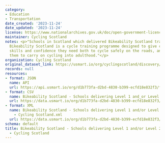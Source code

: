 ```yaml
---
category:
- Education
- Transportation
date_created: '2023-11-24'
date_updated: '2023-11-24'
license: https://www.nationalarchives.gov.uk/doc/open-government-licence/version/3/
maintainer: Cycling Scotland
notes: <p>"Schools in Scotland which delivered Bikeability Scotland training in 2021/22.
  Bikeability Scotland is a cycle training programme designed to give children the
  skills and confidence they need both to cycle safely on the roads, and to encourage
  them to carry on cycling into adulthood."</p>
organization: Cycling Scotland
original_dataset_link: https://usmart.io/org/cyclingscotland/discovery/discovery-view-detail/9dcce55c-6dc1-42cc-a8c9-803a8b5c9c03
records: null
resources:
- format: JSON
  name: API
  url: https://api.usmart.io/org/d1b773fa-d2bd-4830-b399-ecfd18e832f3/fd36e58b-80df-45e7-9246-ac575bb6cdc3/1/urql
- format: CSV
  name: Bikeability Scotland - Schools delivering Level 1 and_or Level 2 - 2022_23.csv
  url: https://data.usmart.io/org/d1b773fa-d2bd-4830-b399-ecfd18e832f3/resource?resourceGUID=1968305c-7722-4e39-9a92-bc6d323e8744
- format: XML
  name: Bikeability Scotland - Schools delivering Level 1 and/or Level 2 - 2022/23
    - Cycling Scotland.xml
  url: https://data.usmart.io/org/d1b773fa-d2bd-4830-b399-ecfd18e832f3/resource?resourceGUID=4d13202f-7b0e-44a7-b05c-2b0802e162e0
schema: default
title: Bikeability Scotland - Schools delivering Level 1 and/or Level 2 - 2022/23
  - Cycling Scotland
---
```

